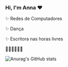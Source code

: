 ### Hi, I'm Anna ❤️

✨ Redes de Computadores

✨ Dança

✨ Escritora nas horas livres

💫💫💫💫💫💫

![Anurag's GitHub stats](https://github-readme-stats.vercel.app/api?username=anuraghazra&theme=shadow_red&show_icons=true)
